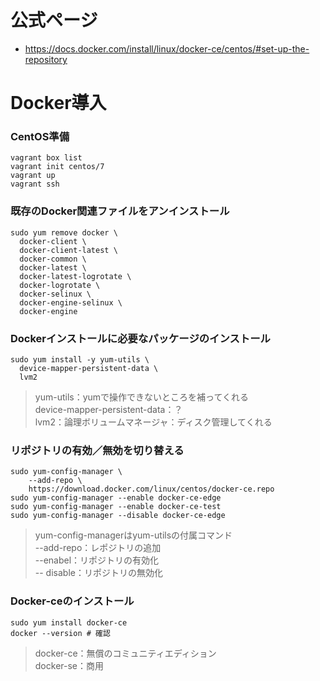 # 公式ページ
* https://docs.docker.com/install/linux/docker-ce/centos/#set-up-the-repository

# Docker導入
### CentOS準備
```
vagrant box list
vagrant init centos/7
vagrant up
vagrant ssh
```
### 既存のDocker関連ファイルをアンインストール
```
sudo yum remove docker \
  docker-client \
  docker-client-latest \
  docker-common \
  docker-latest \
  docker-latest-logrotate \
  docker-logrotate \
  docker-selinux \
  docker-engine-selinux \
  docker-engine
```
### Dockerインストールに必要なパッケージのインストール
```
sudo yum install -y yum-utils \
  device-mapper-persistent-data \
  lvm2
```
> yum-utils：yumで操作できないところを補ってくれる  
> device-mapper-persistent-data：？  
> lvm2：論理ボリュームマネージャ：ディスク管理してくれる
### リポジトリの有効／無効を切り替える
```
sudo yum-config-manager \
    --add-repo \
    https://download.docker.com/linux/centos/docker-ce.repo
sudo yum-config-manager --enable docker-ce-edge
sudo yum-config-manager --enable docker-ce-test
sudo yum-config-manager --disable docker-ce-edge
```
> yum-config-managerはyum-utilsの付属コマンド  
> --add-repo：レポジトリの追加  
> --enabel：リポジトリの有効化  
> -- disable：リポジトリの無効化  
### Docker-ceのインストール
```
sudo yum install docker-ce
docker --version # 確認
```
> docker-ce：無償のコミュニティエディション  
> docker-se：商用
